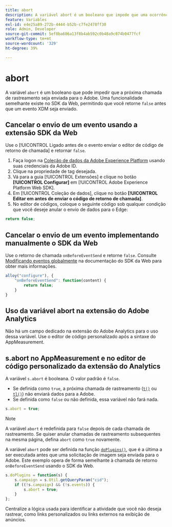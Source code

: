 ```yaml
---
title: abort
description: A variável abort é um booleano que impede que uma ocorrência seja enviada para os servidores de coleta de dados da Adobe.
feature: Variables
exl-id: e4e25a89-272b-4444-b52b-c7fe2478ff30
role: Admin, Developer
source-git-commit: 5ef8ba686a13f8b4ab592c0b48a9c074b0477fcf
workflow-type: tm+mt
source-wordcount: '329'
ht-degree: 39%

---
```


# abort

A variável `abort` é um booleano que pode impedir que a próxima chamada de rastreamento seja enviada para o Adobe. Uma funcionalidade semelhante existe no SDK da Web, permitindo que você retorne `false` antes que um evento XDM seja enviado.

## Cancelar o envio de um evento usando a extensão SDK da Web

Use o [!UICONTROL Ligado antes de o evento enviar o editor de código de retorno de chamada] e retornar `false`.

1. Faça logon na [Coleção de dados da Adobe Experience Platform](https://experience.adobe.com/br/data-collection) usando suas credenciais da Adobe ID.
1. Clique na propriedade de tag desejada.
1. Vá para a guia [!UICONTROL Extensões] e clique no botão **[!UICONTROL Configurar]** em [!UICONTROL Adobe Experience Platform Web SDK].
1. Em [!UICONTROL Coleção de dados], clique no botão **[!UICONTROL Editar em antes de enviar o código de retorno de chamada]**.
1. No editor de códigos, coloque o seguinte código sob qualquer condição que você deseje anular o envio de dados para o Edge:

```js
return false;
```

## Cancelar o envio de um evento implementando manualmente o SDK da Web

Use o retorno de chamada `onBeforeEventSend` e retorne `false`. Consulte [Modificando eventos globalmente](https://experienceleague.adobe.com/docs/experience-platform/edge/fundamentals/tracking-events.html?lang=pt-BR#modifying-events-globally) na documentação do SDK da Web para obter mais informações.

```js
alloy("configure"), {
    "onBeforeEventSend": function(content) {
        return false;
    }
}
```

## Uso da variável abort na extensão do Adobe Analytics

Não há um campo dedicado na extensão do Adobe Analytics para o uso dessa variável. Use o editor de código personalizado após a sintaxe do AppMeasurement.

## s.abort no AppMeasurement e no editor de código personalizado da extensão do Analytics

A variável `s.abort` é booleana. O valor padrão é `false`.

* Se definida como `true`, a próxima chamada de rastreamento ([`t()`](../functions/t-method.md) ou [`tl()`](../functions/tl-method.md)) não enviará dados para a Adobe.
* Se definida como `false` ou não definida, essa variável não fará nada.

```js
s.abort = true;
```

>[!NOTE]
>
>A variável `abort` é redefinida para `false` depois de cada chamada de rastreamento. Se quiser anular chamadas de rastreamento subsequentes na mesma página, defina `abort` como `true` novamente.

A variável `abort` pode ser definida na função [`doPlugins()`](../functions/doplugins.md), que é a última a ser executada antes que uma solicitação de imagem seja enviada para o Adobe. Este exemplo opera de forma semelhante à chamada de retorno `onBeforeEventSend` usando o SDK da Web.

```js
s.doPlugins = function(s) {
    s.campaign = s.Util.getQueryParam("cid");
    if ((!s.campaign) && (!s.events)) {
        s.abort = true;
    }
};
```

Centralize a lógica usada para identificar a atividade que você não deseja rastrear, como links personalizados ou links externos na exibição de anúncios.

